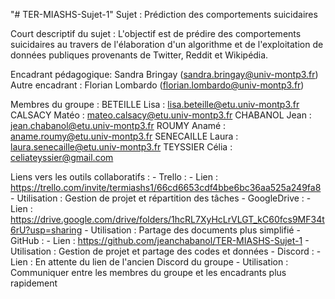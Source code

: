 "# TER-MIASHS-Sujet-1"
Sujet : Prédiction des comportements suicidaires

Court descriptif du sujet : L'objectif est de prédire des comportements suicidaires au travers de l'élaboration d'un algorithme et de l'exploitation de données publiques provenants de Twitter, Reddit et Wikipédia.

Encadrant pédagogique: Sandra Bringay (sandra.bringay@univ-montp3.fr)
Autre encadrant : Florian Lombardo (florian.lombardo@univ-montp3.fr)

Membres du groupe :
BETEILLE Lisa : lisa.beteille@etu.univ-montp3.fr
CALSACY Matéo : mateo.calsacy@etu.univ-montp3.fr
CHABANOL Jean : jean.chabanol@etu.univ-montp3.fr
ROUMY Anamé : aname.roumy@etu.univ-montp3.fr
SENECAILLE Laura : laura.senecaille@etu.univ-montp3.fr
TEYSSIER Célia : celiateyssier@gmail.com


Liens vers les outils collaboratifs :
    - Trello : 
        - Lien : https://trello.com/invite/termiashs1/66cd6653cdf4bbe6bc36aa525a249fa8
        - Utilisation : Gestion de projet et répartition des tâches
    - GoogleDrive : 
        - Lien : https://drive.google.com/drive/folders/1hcRL7XyHcLrVLGT_kC60fcs9MF34t6rU?usp=sharing
        - Utilisation : Partage des documents plus simplifié
    - GitHub : 
        - Lien : https://github.com/jeanchabanol/TER-MIASHS-Sujet-1
        - Utilisation : Gestion de projet et partage des codes et données
    - Discord :
        - Lien : En attente du lien de l'ancien Discord du groupe
        - Utilisation : Communiquer entre les membres du groupe et les encadrants plus rapidement
